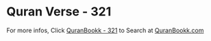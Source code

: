 # Quran Verse - 321 

For more infos, Click [QuranBookk - 321](https://www.quranbookk.com/quran/search?q=321) to Search at [QuranBookk.com](http://quranbookk.com/)